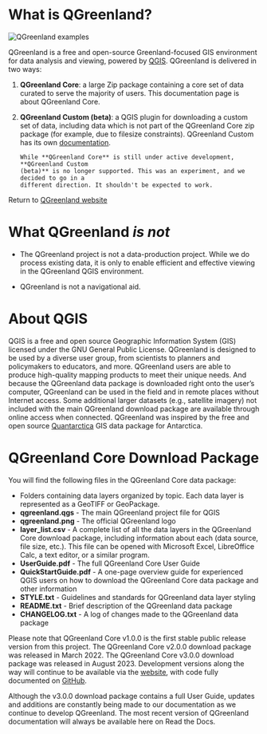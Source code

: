 # What is QGreenland?

![QGreenland examples](_images/qgreenland-examples.jpg)

QGreenland is a free and open-source Greenland-focused GIS environment for data
analysis and viewing, powered by [QGIS](https://qgis.org). QGreenland is
delivered in two ways:

1. **QGreenland Core**: a large Zip package containing a core set of data
   curated to serve the majority of users. This documentation page is about
   QGreenland Core.

2. **QGreenland Custom (beta)**: a QGIS plugin for downloading a custom set of
   data, including data which is not part of the QGreenland Core zip package
   (for example, due to filesize constraints). QGreenland Custom has its own
   [documentation](https://qgreenland-plugin.readthedocs.io).

   ```{attention}
   While **QGreenland Core** is still under active development, **QGreenland Custom
   (beta)** is no longer supported. This was an experiment, and we decided to go in a
   different direction. It shouldn't be expected to work.
   ```

Return to [QGreenland website](https://qgreenland.org)


# What QGreenland *is not*

* The QGreenland project is not a data-production project. While we do
  process existing data, it is only to enable efficient and effective viewing
  in the QGreenland QGIS environment.

* QGreenland is not a navigational aid.


# About QGIS

QGIS is a free and open source Geographic Information System (GIS) licensed under 
the GNU General Public License. QGreenland is designed to be used by a diverse user group, 
from scientists to planners and policymakers to educators, and more. QGreenland users 
are able to produce high-quality mapping products to meet their unique needs.
And because the QGreenland data package is downloaded right onto the user’s computer, 
QGreenland can be used in the field and in remote places without Internet access. 
Some additional larger datasets (e.g., satellite imagery) not included with the main 
QGreenland download package are available through online access when connected.
QGreenland was inspired by the free and open source [Quantarctica](https://www.npolar.no/en/quantarctica/) 
GIS data package for Antarctica.


# QGreenland Core Download Package

You will find the following files in the QGreenland Core data package:
* Folders containing data layers organized by topic. Each data layer is represented as a
  GeoTIFF or GeoPackage.
* **qgreenland.qgs** - The main QGreenland project file for QGIS
* **qgreenland.png** - The official QGreenland logo
* **layer_list.csv** - A complete list of all the data layers in the QGreenland Core download
  package, including information about each (data source, file size, etc.). This file can be
  opened with Microsoft Excel, LibreOffice Calc, a text editor, or a similar program.
* **UserGuide.pdf** - The full QGreenland Core User Guide
* **QuickStartGuide.pdf** - A one-page overview guide for experienced QGIS users on how
  to download the QGreenland Core data package and other information
* **STYLE.txt** - Guidelines and standards for QGreenland data layer styling
* **README.txt** - Brief description of the QGreenland data package
* **CHANGELOG.txt** - A log of changes made to the QGreenland data package

Please note that QGreenland Core v1.0.0 is the first stable public release version from
this project. The QGreenland Core v2.0.0 download package was released in March 2022.
The QGreenland Core v3.0.0 download package was released in August 2023. Development
versions along the way will continue to be available via the
[website](http://qgreenland.org), with code fully documented on
[GitHub](https://github.com/nsidc/qgreenland).

Although the v3.0.0 download package contains a full User Guide, updates and additions
are constantly being made to our documentation as we continue to develop QGreenland.
The most recent version of QGreenland documentation will always be available here on
Read the Docs. 
